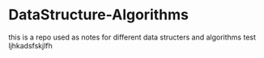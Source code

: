 # DataStructure-Algorithms
this is a repo used as notes for different data structers and algorithms
test ljhkadsfskjlfh
